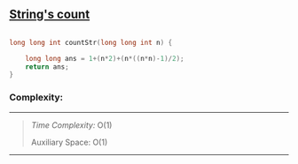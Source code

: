 
## [String's count](https://www.geeksforgeeks.org/problems/count-of-strings-that-can-be-formed-using-a-b-and-c-under-given-constraints1135/1) 


```cpp

long long int countStr(long long int n) {

    long long ans = 1+(n*2)+(n*((n*n)-1)/2);
    return ans; 
}

```


### Complexity:
-----------------------------------------
> <em> Time Complexity:</em> O(1)
>
>   
> Auxiliary Space: O(1)
>
----------------------------------------- 
